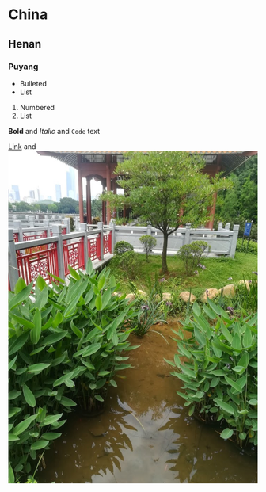 
# China
## Henan
### Puyang

- Bulleted
- List

1. Numbered
2. List
 
**Bold** and _Italic_ and `Code` text

[Link](https://twitter.com/routeweststage) and ![Image](IMG_20210505_134137.jpg)
```
